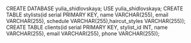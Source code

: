 CREATE DATABASE yulia_shidlovskaya;
USE yulia_shidlovskaya;
CREATE TABLE stylists(id serial PRIMARY KEY, name VARCHAR(255), email VARCHAR(255), schedule VARCHAR(255),haircut_styles VARCHAR(255));
CREATE TABLE clients(id serial PRIMARY KEY, stylist_id INT, name VARCHAR(255), email VARCHAR(255), phone VARCHAR(255));

